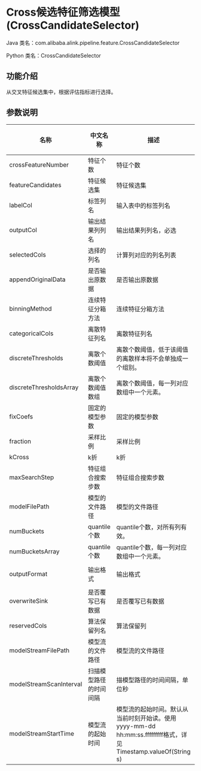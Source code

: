 # Cross候选特征筛选模型 (CrossCandidateSelector)
Java 类名：com.alibaba.alink.pipeline.feature.CrossCandidateSelector

Python 类名：CrossCandidateSelector


## 功能介绍

从交叉特征候选集中，根据评估指标进行选择。

## 参数说明


| 名称 | 中文名称 | 描述 | 类型 | 是否必须？ | 取值范围 | 默认值 |
| --- | --- | --- | --- | --- | --- | --- |
| crossFeatureNumber | 特征个数 | 特征个数 | Integer | ✓ |  |  |
| featureCandidates | 特征候选集 | 特征候选集 | String[] | ✓ |  |  |
| labelCol | 标签列名 | 输入表中的标签列名 | String | ✓ |  |  |
| outputCol | 输出结果列列名 | 输出结果列列名，必选 | String | ✓ |  |  |
| selectedCols | 选择的列名 | 计算列对应的列名列表 | String[] | ✓ |  |  |
| appendOriginalData | 是否输出原数据 | 是否输出原数据 | Boolean |  |  | true |
| binningMethod | 连续特征分箱方法 | 连续特征分箱方法 | String |  | "QUANTILE", "BUCKET" | "QUANTILE" |
| categoricalCols | 离散特征列名 | 离散特征列名 | String[] |  |  |  |
| discreteThresholds | 离散个数阈值 | 离散个数阈值，低于该阈值的离散样本将不会单独成一个组别。 | Integer |  |  | -2147483648 |
| discreteThresholdsArray | 离散个数阈值数组 | 离散个数阈值，每一列对应数组中一个元素。 | Integer[] |  |  | null |
| fixCoefs | 固定的模型参数 | 固定的模型参数 | Boolean |  |  | false |
| fraction | 采样比例 | 采样比例 | Double |  | 0.0 <= x <= 1.0 | 0.8 |
| kCross | k折 | k折 | Integer |  | x >= 1 | 1 |
| maxSearchStep | 特征组合搜索步数 | 特征组合搜索步数 | Integer |  |  | 2 |
| modelFilePath | 模型的文件路径 | 模型的文件路径 | String |  |  | null |
| numBuckets | quantile个数 | quantile个数，对所有列有效。 | Integer |  |  | 2 |
| numBucketsArray | quantile个数 | quantile个数，每一列对应数组中一个元素。 | Integer[] |  |  | null |
| outputFormat | 输出格式 | 输出格式 | String |  | "Dense", "Sparse", "Word" | "Sparse" |
| overwriteSink | 是否覆写已有数据 | 是否覆写已有数据 | Boolean |  |  | false |
| reservedCols | 算法保留列名 | 算法保留列 | String[] |  |  | null |
| modelStreamFilePath | 模型流的文件路径 | 模型流的文件路径 | String |  |  | null |
| modelStreamScanInterval | 扫描模型路径的时间间隔 | 描模型路径的时间间隔，单位秒 | Integer |  |  | 10 |
| modelStreamStartTime | 模型流的起始时间 | 模型流的起始时间。默认从当前时刻开始读。使用yyyy-mm-dd hh:mm:ss.fffffffff格式，详见Timestamp.valueOf(String s) | String |  |  | null |

